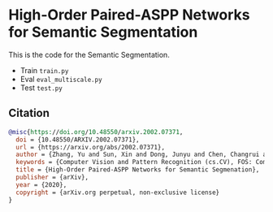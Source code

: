 # High-Order Paired-ASPP Networks for Semantic Segmentation

This is the code for the Semantic Segmentation.

- Train
`train.py`
- Eval
`eval_multiscale.py`
- Test
`test.py`

## Citation

```bibtex
@misc{https://doi.org/10.48550/arxiv.2002.07371,
  doi = {10.48550/ARXIV.2002.07371},
  url = {https://arxiv.org/abs/2002.07371},
  author = {Zhang, Yu and Sun, Xin and Dong, Junyu and Chen, Changrui and Shen, Yue},
  keywords = {Computer Vision and Pattern Recognition (cs.CV), FOS: Computer and information sciences, FOS: Computer and information sciences},
  title = {High-Order Paired-ASPP Networks for Semantic Segmenation},
  publisher = {arXiv},
  year = {2020},
  copyright = {arXiv.org perpetual, non-exclusive license}
}

```
